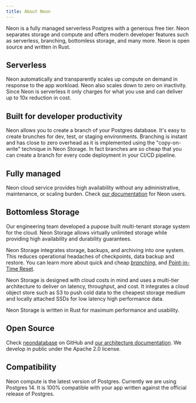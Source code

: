 ```yaml
---
title: About Neon
---
```


Neon is a fully managed serverless Postgres with a generous free tier.
Neon separates storage and compute and offers modern developer features such as serverless, branching, bottomless storage, and many more.
Neon is open source and written in Rust.

## Serverless

Neon automatically and transparently scales up compute on demand in response to the app workload. Neon also scales down to zero on inactivity.
Since Neon is serverless it only charges for what you use and can deliver up to 10x reduction in cost.


## Built for developer productivity

Neon allows you to create a branch of your Postgres database. It's easy to create brunches for dev, test, or staging environments.
Branching is instant and has close to zero overhead as it is implemented using the "copy-on-write" technique in Neon Storage.
In fact branches are so cheap that you can create a branch for every code deployment in your CI/CD pipeline.

## Fully managed

Neon cloud service provides high availability without any administrative, maintenance, or scaling burden. Check [our documentation](../getting_started) for Neon users.

## Bottomless Storage

Our engineering team developed a pupose built multi-tenant storage system for the cloud. 
Neon Storage allows virtually unlimited storage while providing high availability and durability guarantees.

Neon Storage integrates storage, backups, and archiving into one system. This reduces operational headaches of checkpoints, data backup and restore.
You can learn more about quick and cheap [_branching_](../concepts#branches-coming-soon), and [Point-in-Time Reset](../concepts#point-in-time-reset).

Neon Storage is designed with cloud costs in mind and uses a multi-tier architecture to deliver on latency, throughput, and cost.
It integrates a cloud object store such as S3 to push cold data to the cheapest storage medium and locally attached SSDs for low latency high performance data.

Neon Storage is written in Rust for maximum performance and usability.

## Open Source

Check [neondatabase](https://github.com/neondatabase/neon) on GitHub and [our architecture documentation](../../storage-engine/architecture-overview). We develop in public under the Apache 2.0 license.

## Compatibility

Neon compute is the latest version of Postgres. Currently we are using Postgres 14. It is 100% compatible with your app written against the official release of Postgres.
